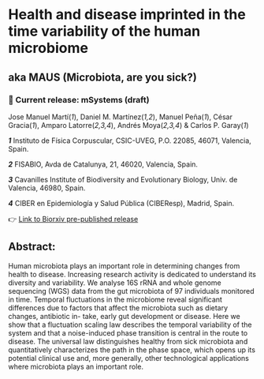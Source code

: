 # Health and disease imprinted in the time variability of the human microbiome
## aka MAUS (Microbiota, are you sick?)
### :open_file_folder: Current release: mSystems (draft)

Jose Manuel Martí(*1*), Daniel M. Martínez(*1,2*), Manuel Peña(*1*), César Gracia(*1*), Amparo Latorre(*2,3,4*), Andrés Moya(*2,3,4*)  & Carlos P. Garay(*1*)

_**1**_ Instituto de Física Corpuscular, CSIC-UVEG, P.O. 22085, 46071, Valencia, Spain.

_**2**_ FISABIO, Avda de Catalunya, 21, 46020, Valencia, Spain.

_**3**_ Cavanilles Institute of Biodiversity and Evolutionary Biology, Univ. de Valencia, 46980, Spain.

_**4**_ CIBER en Epidemiología y Salud Pública (CIBEResp), Madrid, Spain.

:point_right: [Link to Biorxiv pre-published release](http://biorxiv.org/content/early/2015/10/27/029991)

## Abstract: 
Human microbiota plays an important role in determining changes from health to disease. Increasing research activity is dedicated to understand its diversity and variability. We analyse 16S rRNA and whole genome sequencing (WGS) data from the gut microbiota of 97 individuals monitored in time. Temporal fluctuations in the microbiome reveal significant differences due to factors that affect the microbiota such as dietary changes, antibiotic in- take, early gut development or disease. Here we show that a fluctuation scaling law describes the temporal variability of the system and that a noise-induced phase transition is central in the route to disease. The universal law distinguishes healthy from sick microbiota and quantitatively characterizes the path in the phase space, which opens up its potential clinical use and, more generally, other technological applications where microbiota plays an important role.
